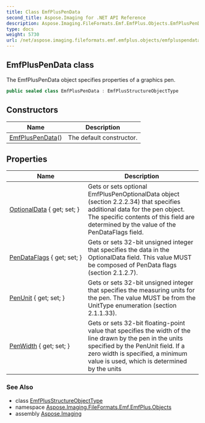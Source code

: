 ```yaml
---
title: Class EmfPlusPenData
second_title: Aspose.Imaging for .NET API Reference
description: Aspose.Imaging.FileFormats.Emf.EmfPlus.Objects.EmfPlusPenData class. The EmfPlusPenData object specifies properties of a graphics pen
type: docs
weight: 5730
url: /net/aspose.imaging.fileformats.emf.emfplus.objects/emfpluspendata/
---
```

## EmfPlusPenData class

The EmfPlusPenData object specifies properties of a graphics pen.

```csharp
public sealed class EmfPlusPenData : EmfPlusStructureObjectType
```

## Constructors

| Name | Description |
| --- | --- |
| [EmfPlusPenData](emfpluspendata/)() | The default constructor. |

## Properties

| Name | Description |
| --- | --- |
| [OptionalData](../../aspose.imaging.fileformats.emf.emfplus.objects/emfpluspendata/optionaldata/) { get; set; } | Gets or sets optional EmfPlusPenOptionalData object (section 2.2.2.34) that specifies additional data for the pen object. The specific contents of this field are determined by the value of the PenDataFlags field. |
| [PenDataFlags](../../aspose.imaging.fileformats.emf.emfplus.objects/emfpluspendata/pendataflags/) { get; set; } | Gets or sets 32-bit unsigned integer that specifies the data in the OptionalData field. This value MUST be composed of PenData flags (section 2.1.2.7). |
| [PenUnit](../../aspose.imaging.fileformats.emf.emfplus.objects/emfpluspendata/penunit/) { get; set; } | Gets or sets 32-bit unsigned integer that specifies the measuring units for the pen. The value MUST be from the UnitType enumeration (section 2.1.1.33). |
| [PenWidth](../../aspose.imaging.fileformats.emf.emfplus.objects/emfpluspendata/penwidth/) { get; set; } | Gets or sets 32-bit floating-point value that specifies the width of the line drawn by the pen in the units specified by the PenUnit field. If a zero width is specified, a minimum value is used, which is determined by the units |

### See Also

* class [EmfPlusStructureObjectType](../emfplusstructureobjecttype/)
* namespace [Aspose.Imaging.FileFormats.Emf.EmfPlus.Objects](../../aspose.imaging.fileformats.emf.emfplus.objects/)
* assembly [Aspose.Imaging](../../)


